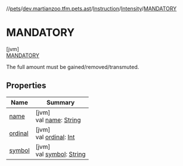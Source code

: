 //[pets](../../../../../index.md)/[dev.martianzoo.tfm.pets.ast](../../../index.md)/[Instruction](../../index.md)/[Intensity](../index.md)/[MANDATORY](index.md)

# MANDATORY

[jvm]\
[MANDATORY](index.md)

The full amount must be gained/removed/transmuted.

## Properties

| Name | Summary |
|---|---|
| [name](../-o-p-t-i-o-n-a-l/index.md#-372974862%2FProperties%2F-1461504660) | [jvm]<br>val [name](../-o-p-t-i-o-n-a-l/index.md#-372974862%2FProperties%2F-1461504660): [String](https://kotlinlang.org/api/latest/jvm/stdlib/kotlin/-string/index.html) |
| [ordinal](../-o-p-t-i-o-n-a-l/index.md#-739389684%2FProperties%2F-1461504660) | [jvm]<br>val [ordinal](../-o-p-t-i-o-n-a-l/index.md#-739389684%2FProperties%2F-1461504660): [Int](https://kotlinlang.org/api/latest/jvm/stdlib/kotlin/-int/index.html) |
| [symbol](../symbol.md) | [jvm]<br>val [symbol](../symbol.md): [String](https://kotlinlang.org/api/latest/jvm/stdlib/kotlin/-string/index.html) |
